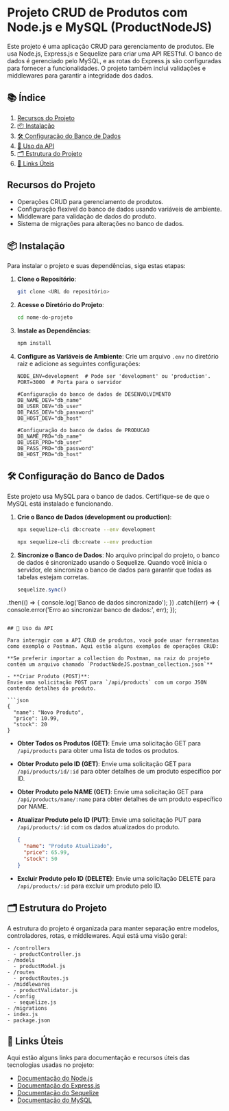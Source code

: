 # Projeto CRUD de Produtos com Node.js e MySQL (ProductNodeJS)

Este projeto é uma aplicação CRUD para gerenciamento de produtos. Ele usa Node.js, Express.js e Sequelize para criar uma API RESTful. O banco de dados é gerenciado pelo MySQL, e as rotas do Express.js são configuradas para fornecer a funcionalidades. O projeto também inclui validações e middlewares para garantir a integridade dos dados.

## 📚 Índice

1. [Recursos do Projeto](#recursos-do-projeto)
2. [📦 Instalação](#instalação)
3. [🛠️ Configuração do Banco de Dados](#configuração-do-banco-de-dados)
4. [📄 Uso da API](#uso-da-api)
5. [🗂️ Estrutura do Projeto](#estrutura-do-projeto)
6. [🔗 Links Úteis](#links-úteis)


## Recursos do Projeto

- Operações CRUD para gerenciamento de produtos.
- Configuração flexível do banco de dados usando variáveis de ambiente.
- Middleware para validação de dados do produto.
- Sistema de migrações para alterações no banco de dados.

## 📦 Instalação

Para instalar o projeto e suas dependências, siga estas etapas:

1. **Clone o Repositório**:
   ```bash
   git clone <URL do repositório>
   ```

2. **Acesse o Diretório do Projeto**:
   ```bash
   cd nome-do-projeto
   ```

3. **Instale as Dependências**:
   ```bash
   npm install
   ```

4. **Configure as Variáveis de Ambiente**:
   Crie um arquivo `.env` no diretório raiz e adicione as seguintes configurações:

   ```env
   NODE_ENV=development  # Pode ser 'development' ou 'production'.
   PORT=3000  # Porta para o servidor

   #Configuração do banco de dados de DESENVOLVIMENTO
   DB_NAME_DEV="db_name"
   DB_USER_DEV="db_user"
   DB_PASS_DEV="db_password"
   DB_HOST_DEV="db_host"

   #Configuração do banco de dados de PRODUCAO
   DB_NAME_PRD="db_name"
   DB_USER_PRD="db_user"
   DB_PASS_PRD="db_password"
   DB_HOST_PRD="db_host"
   ```
   
## 🛠️ Configuração do Banco de Dados

Este projeto usa MySQL para o banco de dados. Certifique-se de que o MySQL está instalado e funcionando.

1. **Crie o Banco de Dados (development ou production)**:
   ```bash
   npx sequelize-cli db:create --env development
   ```
   ```bash
   npx sequelize-cli db:create --env production
   ```

2. **Sincronize o Banco de Dados**:
   No arquivo principal do projeto, o banco de dados é sincronizado usando o Sequelize. Quando você inicia o servidor, ele sincroniza o banco de dados para garantir que todas as tabelas estejam corretas.

   ```javascript
   sequelize.sync()
  .then(() => {
    console.log('Banco de dados sincronizado');
  })
  .catch((err) => {
    console.error('Erro ao sincronizar banco de dados:', err);
  });
   ```

## 📄 Uso da API

Para interagir com a API CRUD de produtos, você pode usar ferramentas como exemplo o Postman. Aqui estão alguns exemplos de operações CRUD:

**Se preferir importar a collection do Postman, na raiz do projeto contém um arquivo chamado `ProductNodeJS.postman_collection.json`**

- **Criar Produto (POST)**:
   Envie uma solicitação POST para `/api/products` com um corpo JSON contendo detalhes do produto.

   ```json
   {
     "name": "Novo Produto",
     "price": 10.99,
     "stock": 20
   }
   ```

- **Obter Todos os Produtos (GET)**:
   Envie uma solicitação GET para `/api/products` para obter uma lista de todos os produtos.

- **Obter Produto pelo ID (GET)**:
   Envie uma solicitação GET para `/api/products/id/:id` para obter detalhes de um produto específico por ID.

- **Obter Produto pelo NAME (GET)**:
   Envie uma solicitação GET para `/api/products/name/:name` para obter detalhes de um produto específico por NAME.   

- **Atualizar Produto pelo ID (PUT)**:
   Envie uma solicitação PUT para `/api/products/:id` com os dados atualizados do produto.

   ```json
   {
     "name": "Produto Atualizado",
     "price": 65.99,
     "stock": 50
   }
   ```

- **Excluir Produto pelo ID (DELETE)**:
   Envie uma solicitação DELETE para `/api/products/:id` para excluir um produto pelo ID.

## 🗂️ Estrutura do Projeto

A estrutura do projeto é organizada para manter separação entre modelos, controladores, rotas, e middlewares. Aqui está uma visão geral:

```
- /controllers
  - productController.js
- /models
  - productModel.js
- /routes
  - productRoutes.js
- /middlewares
  - productValidator.js
- /config
  - sequelize.js
- /migrations
- index.js
- package.json
```

## 🔗 Links Úteis

Aqui estão alguns links para documentação e recursos úteis das tecnologias usadas no projeto:

- [Documentação do Node.js](https://nodejs.org/en/docs/)
- [Documentação do Express.js](https://expressjs.com/)
- [Documentação do Sequelize](https://sequelize.org/)
- [Documentação do MySQL](https://dev.mysql.com/doc/)